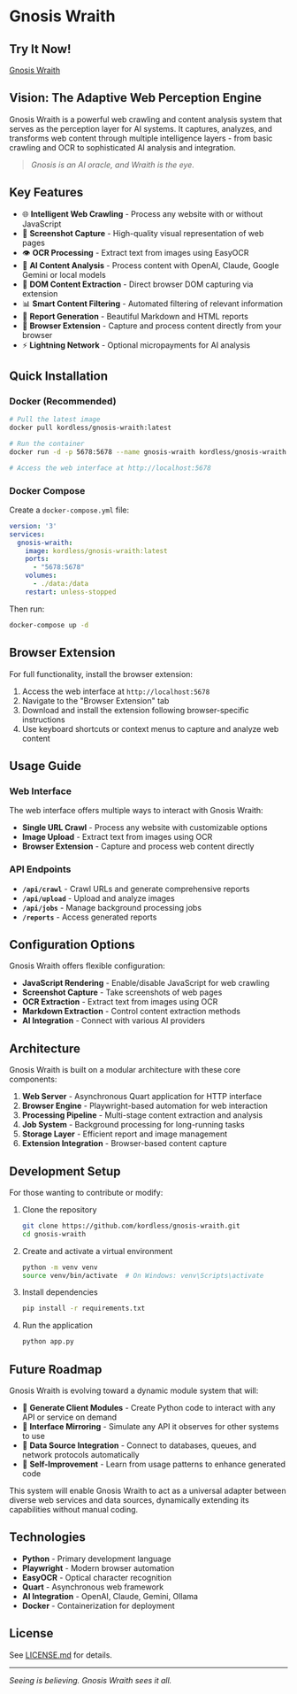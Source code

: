 # Gnosis Wraith

## Try It Now!
[Gnosis Wraith](https://gnosis-wraith-949870462453.us-central1.run.app)

## Vision: The Adaptive Web Perception Engine

Gnosis Wraith is a powerful web crawling and content analysis system that serves as the perception layer for AI systems. It captures, analyzes, and transforms web content through multiple intelligence layers - from basic crawling and OCR to sophisticated AI analysis and integration.

> *Gnosis is an AI oracle, and Wraith is the eye.*

## Key Features

- 🌐 **Intelligent Web Crawling** - Process any website with or without JavaScript
- 📸 **Screenshot Capture** - High-quality visual representation of web pages
- 👁️ **OCR Processing** - Extract text from images using EasyOCR
- 🧠 **AI Content Analysis** - Process content with OpenAI, Claude, Google Gemini or local models
- 🔄 **DOM Content Extraction** - Direct browser DOM capturing via extension
- 📊 **Smart Content Filtering** - Automated filtering of relevant information
- 📝 **Report Generation** - Beautiful Markdown and HTML reports
- 🧩 **Browser Extension** - Capture and process content directly from your browser
- ⚡ **Lightning Network** - Optional micropayments for AI analysis

## Quick Installation

### Docker (Recommended)

```bash
# Pull the latest image
docker pull kordless/gnosis-wraith:latest

# Run the container
docker run -d -p 5678:5678 --name gnosis-wraith kordless/gnosis-wraith:latest

# Access the web interface at http://localhost:5678
```

### Docker Compose

Create a `docker-compose.yml` file:

```yaml
version: '3'
services:
  gnosis-wraith:
    image: kordless/gnosis-wraith:latest
    ports:
      - "5678:5678"
    volumes:
      - ./data:/data
    restart: unless-stopped
```

Then run:

```bash
docker-compose up -d
```

## Browser Extension

For full functionality, install the browser extension:

1. Access the web interface at `http://localhost:5678`
2. Navigate to the "Browser Extension" tab
3. Download and install the extension following browser-specific instructions
4. Use keyboard shortcuts or context menus to capture and analyze web content

## Usage Guide

### Web Interface

The web interface offers multiple ways to interact with Gnosis Wraith:

- **Single URL Crawl** - Process any website with customizable options
- **Image Upload** - Extract text from images using OCR
- **Browser Extension** - Capture and process web content directly

### API Endpoints

- **`/api/crawl`** - Crawl URLs and generate comprehensive reports
- **`/api/upload`** - Upload and analyze images
- **`/api/jobs`** - Manage background processing jobs
- **`/reports`** - Access generated reports

## Configuration Options

Gnosis Wraith offers flexible configuration:

- **JavaScript Rendering** - Enable/disable JavaScript for web crawling
- **Screenshot Capture** - Take screenshots of web pages
- **OCR Extraction** - Extract text from images using OCR
- **Markdown Extraction** - Control content extraction methods
- **AI Integration** - Connect with various AI providers

## Architecture

Gnosis Wraith is built on a modular architecture with these core components:

1. **Web Server** - Asynchronous Quart application for HTTP interface
2. **Browser Engine** - Playwright-based automation for web interaction
3. **Processing Pipeline** - Multi-stage content extraction and analysis
4. **Job System** - Background processing for long-running tasks
5. **Storage Layer** - Efficient report and image management
6. **Extension Integration** - Browser-based content capture

## Development Setup

For those wanting to contribute or modify:

1. Clone the repository
   ```bash
   git clone https://github.com/kordless/gnosis-wraith.git
   cd gnosis-wraith
   ```

2. Create and activate a virtual environment
   ```bash
   python -m venv venv
   source venv/bin/activate  # On Windows: venv\Scripts\activate
   ```

3. Install dependencies
   ```bash
   pip install -r requirements.txt
   ```

4. Run the application
   ```bash
   python app.py
   ```

## Future Roadmap

Gnosis Wraith is evolving toward a dynamic module system that will:

- 🔄 **Generate Client Modules** - Create Python code to interact with any API or service on demand
- 🔄 **Interface Mirroring** - Simulate any API it observes for other systems to use
- 🔄 **Data Source Integration** - Connect to databases, queues, and network protocols automatically
- 🔄 **Self-Improvement** - Learn from usage patterns to enhance generated code

This system will enable Gnosis Wraith to act as a universal adapter between diverse web services and data sources, dynamically extending its capabilities without manual coding.

## Technologies

- **Python** - Primary development language
- **Playwright** - Modern browser automation
- **EasyOCR** - Optical character recognition
- **Quart** - Asynchronous web framework
- **AI Integration** - OpenAI, Claude, Gemini, Ollama
- **Docker** - Containerization for deployment

## License

See [LICENSE.md](LICENSE.md) for details.

---

*Seeing is believing. Gnosis Wraith sees it all.*